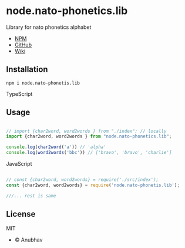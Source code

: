 # node.nato-phonetics.lib

Library for nato phonetics alphabet

- [NPM](https://www.npmjs.com/package/node.nato-phonetics.lib)
- [GitHub](https://github.com/IAmAnubhavSaini/node.nato-phonetics.lib)
- [Wiki](https://en.wikipedia.org/wiki/NATO_phonetic_alphabet)

## Installation

`npm i node.nato-phonetis.lib`

TypeScript

## Usage

```typescript

// import {char2word, word2words } from "./index"; // locally
import {char2word, word2words } from "node.nato-phonetics.lib";

console.log(char2word('a')) // 'alpha'
console.log(word2words('bbc')) // ['bravo', 'bravo', 'charlie']

```

JavaScript

```javascript

// const {char2word, word2words} = require('./src/index');
const {char2word, word2words} = require('node.nato-phonetis.lib');

///... rest is same

```

## License

MIT

- &copy; Anubhav
